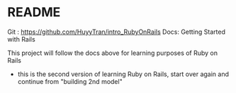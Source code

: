 
# README

Git : https://github.com/HuyyTran/intro_RubyOnRails
Docs: Getting Started with Rails

This project  will follow the docs above for learning purposes of Ruby on Rails
- this is the second version of learning Ruby on Rails, start over again and continue from "building 2nd model"